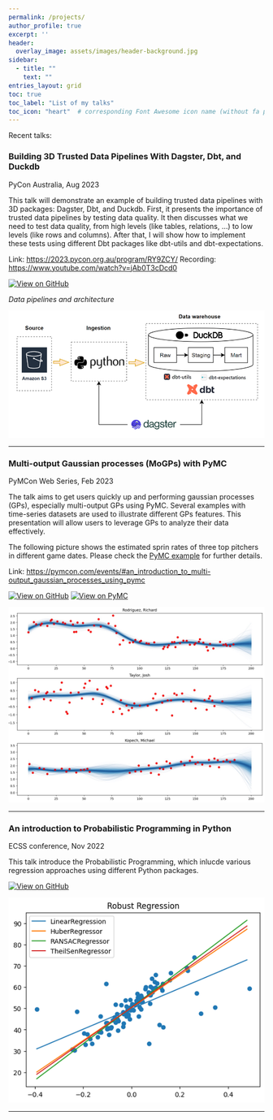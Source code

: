 ```yaml
---
permalink: /projects/
author_profile: true
excerpt: ''
header:
  overlay_image: assets/images/header-background.jpg
sidebar:
  - title: ""
    text: ""
entries_layout: grid
toc: true
toc_label: "List of my talks"
toc_icon: "heart"  # corresponding Font Awesome icon name (without fa prefix)
---
```


Recent talks:


### Building 3D Trusted Data Pipelines With Dagster, Dbt, and Duckdb

PyCon Australia, Aug 2023

This talk will demonstrate an example of building trusted data pipelines with 3D packages: Dagster, Dbt, and Duckdb. First, it presents the importance of trusted data pipelines by testing data quality. It then discusses what we need to test data quality, from high levels (like tables, relations, …) to low levels (like rows and columns). After that, I will show how to implement these tests using different Dbt packages like dbt-utils and dbt-expectations.

Link: https://2023.pycon.org.au/program/RY9ZCY/
Recording: https://www.youtube.com/watch?v=jAb0T3cDcd0

[![View on GitHub](https://img.shields.io/badge/GitHub-View_on_GitHub-blue?logo=GitHub)](https://github.com/danhphan/trusted-data-pipeline)

*Data pipelines and architecture*

<center><img src="../assets/projects/3D_data_pipeline.png"/></center>

---


### Multi-output Gaussian processes (MoGPs) with PyMC

PyMCon Web Series, Feb 2023

The talk aims to get users quickly up and performing gaussian processes (GPs), especially multi-output GPs using PyMC. Several examples with time-series datasets are used to illustrate different GPs features. This presentation will allow users to leverage GPs to analyze their data effectively.

The following picture shows the estimated sprin rates of three top pitchers in different game dates. Please check the [PyMC example](https://www.pymc.io/projects/examples/en/latest/gaussian_processes/MOGP-Coregion-Hadamard.html) for further details.

Link: https://pymcon.com/events/#an_introduction_to_multi-output_gaussian_processes_using_pymc

[![View on GitHub](https://img.shields.io/badge/GitHub-View_on_GitHub-blue?logo=GitHub)](https://github.com/danhphan/gp_experiments) [![View on PyMC](https://img.shields.io/badge/PyMC-View%20on%20PyMC%20Documentation-brightgreen)](https://www.pymc.io/projects/examples/en/latest/gaussian_processes/MOGP-Coregion-Hadamard.html)

<center><img src="../assets/projects/pitchers_performance.jpg"/></center>

---


### An introduction to Probabilistic Programming in Python

ECSS conference, Nov 2022

This talk introduce the Probabilistic Programming, which inlucde various regression approaches using different Python packages.

[![View on GitHub](https://img.shields.io/badge/GitHub-View_on_GitHub-blue?logo=GitHub)](https://github.com/danhphan/workshops/tree/main/2022-ECSS-Conference)

<center><img src="../assets/projects/Robust_Linear_Regression.png"/></center>

---
